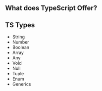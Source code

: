 ## What does TypeScript Offer?

## TS Types
- String
- Number 
- Boolean
- Array
- Any
- Void
- Null
- Tuple
- Enum
- Generics

